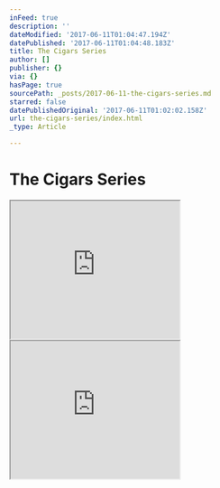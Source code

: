 ```yaml
---
inFeed: true
description: ''
dateModified: '2017-06-11T01:04:47.194Z'
datePublished: '2017-06-11T01:04:48.183Z'
title: The Cigars Series
author: []
publisher: {}
via: {}
hasPage: true
sourcePath: _posts/2017-06-11-the-cigars-series.md
starred: false
datePublishedOriginal: '2017-06-11T01:02:02.158Z'
url: the-cigars-series/index.html
_type: Article

---
```

# The Cigars Series

<iframe src="https://the-grid.github.io/ed-userhtml/?g=eJzLKCkpsNLXzywpTsxNzCvWK88vyknRT85MTywq1k3UTSrKTE3TzcgsLskvqtQtSCwq0TUEAPG_Evs" height="244" style=""></iframe>

<iframe src="https://the-grid.github.io/ed-userhtml/?g=eJzLKCkpsNLXzywpTsxNzCvWK88vyknRT85MTywq1k3UTSrKTE3TzcgsLskvqtQtSCwq0TUCAPHAEvw" height="244" style=""></iframe>